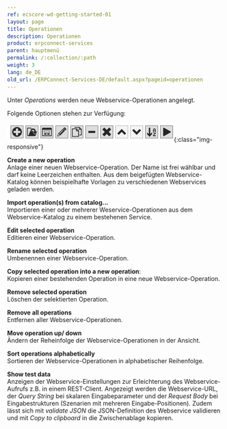 ```yaml
---
ref: ecscore-wd-getting-started-01
layout: page
title: Operationen
description: Operationen
product: erpconnect-services
parent: hauptmenü
permalink: /:collection/:path
weight: 3
lang: de_DE
old_url: /ERPConnect-Services-DE/default.aspx?pageid=operationen
---
```


Unter *Operations* werden neue Webservice-Operationen angelegt. 

Folgende Optionen stehen zur Verfügung:

![WSD-Operations](/img/content/ecscore-wsd_17.jpg){:class="img-responsive"}
 
**Create a new operation** <br>
Anlage einer neuen Webservice-Operation. Der Name ist frei wählbar und darf keine Leerzeichen enthalten. Aus dem beigefügten Webservice-Katalog können beispielhafte Vorlagen zu verschiedenen Webservices geladen werden. 

**Import operation(s) from catalog...** <br>
Importieren einer oder mehrerer Weservice-Operationen aus dem Webservice-Katalog zu einem bestehenen Service.   

**Edit selected operation** <br>
Editieren einer Webservice-Operation.

**Rename selected operation** <br>
Umbenennen einer Webservice-Operation.

**Copy selected operation into a new operation**: <br>
Kopieren einer bestehenden Operation in eine neue Webservice-Operation. 

**Remove selected operation** <br>
Löschen der selektierten Operation.

**Remove all operations** <br>
Entfernen aller Webservice-Operationen.

**Move operation up/ down** <br>
Ändern der Reheinfolge der Webservice-Operationen in der Ansicht. 

**Sort operations alphabetically** <br>
Sortieren der Webservice-Operationen in alphabetischer Reihenfolge.

**Show test data** <br>
Anzeigen der Webservice-Einstellungen zur Erleichterung des Webservice-Aufrufs z.B. in einem REST-Client.
Angezeigt werden die Webservice-URL, der *Query String* bei skalaren Eingabeparameter und der *Request Body* bei Eingabestrukturen (Szenarien mit mehreren Eingabe-Positionen).
Zudem lässt sich mit *validate JSON* die JSON-Definition des Webservice validieren und mit *Copy to clipboard* in die Zwischenablage kopieren.    
 


       

  